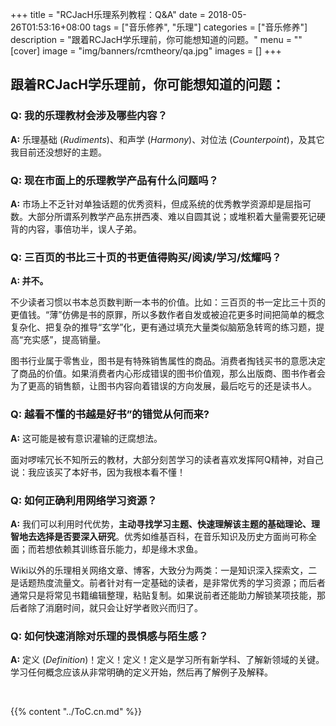 +++
title = "RCJacH乐理系列教程：Q&A"
date = 2018-05-26T01:53:16+08:00
tags = ["音乐修养", "乐理"]
categories = ["音乐修养"]
description = "跟着RCJacH学乐理前，你可能想知道的问题。"
menu = ""
[cover]
  image =  "img/banners/rcmtheory/qa.jpg"
images = []
+++

## 跟着RCJacH学乐理前，你可能想知道的问题：
### Q: 我的乐理教材会涉及哪些内容？

**A:** 乐理基础 (*Rudiments*)、和声学 (*Harmony*)、对位法 (*Counterpoint*)，及其它我目前还没想好的主题。

### Q: 现在市面上的乐理教学产品有什么问题吗？

**A:** 市场上不乏针对单独话题的优秀资料，但成系统的优秀教学资源却是屈指可数。大部分所谓系列教学产品东拼西凑、难以自圆其说；或堆积着大量需要死记硬背的内容，事倍功半，误人子弟。

### Q: 三百页的书比三十页的书更值得购买/阅读/学习/炫耀吗？

**A: 并不。**

不少读者习惯以书本总页数判断一本书的价值。比如：三百页的书一定比三十页的更值钱。“薄”仿佛是书的原罪，所以多数作者自发或被迫花更多时间把简单的概念复杂化、把复杂的推导“玄学”化，更有通过填充大量类似脑筋急转弯的练习题，提高“充实感”，提高销量。

图书行业属于零售业，图书是有特殊销售属性的商品。消费者掏钱买书的意愿决定了商品的价值。如果消费者内心形成错误的图书价值观，那么出版商、图书作者会为了更高的销售额，让图书内容向着错误的方向发展，最后吃亏的还是读书人。

### Q: 越看不懂的书越是好书”的错觉从何而来?

**A:** 这可能是被有意识灌输的迂腐想法。

面对啰嗦冗长不知所云的教材，大部分刻苦学习的读者喜欢发挥阿Q精神，对自己说：我应该买了本好书，因为我根本看不懂！

### Q: 如何正确利用网络学习资源？

**A:** 我们可以利用时代优势，**主动寻找学习主题、快速理解该主题的基础理论、理智地去选择是否要深入研究**。优秀如维基百科，在音乐知识及历史方面尚可称全面；而若想依赖其训练音乐能力，却是缘木求鱼。

Wiki以外的乐理相关网络文章、博客，大致分为两类：一是知识深入探索文，二是话题热度流量文。前者针对有一定基础的读者，是非常优秀的学习资源；而后者通常只是将常见书籍编辑整理，粘贴复制。如果说前者还能助力解锁某项技能，那后者除了消磨时间，就只会让好学者败兴而归了。

### Q: 如何快速消除对乐理的畏惧感与陌生感？

**A:** 定义 (*Definition*)！定义！定义！定义是学习所有新学科、了解新领域的关键。学习任何概念应该从非常明确的定义开始，然后再了解例子及解释。

<br>

{{% content "../ToC.cn.md" %}}
